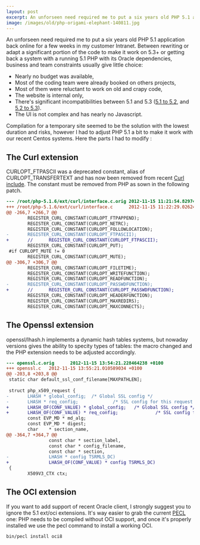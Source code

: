 ```yaml
---
layout: post
excerpt: An unforseen need required me to put a six years old PHP 5.1 application back online for a few weeks in my customer Intranet. Between rewriting or adapt a significant portion of the code to make it work on 5.3+ or getting back a system with a running 5.1 PHP with its Oracle dependencies, business and team constrainsts made us patch the 5.1 code tree for recent libs.
image: /images/old/php-origami-elephant-140811.jpg
---
```



An unforseen need required me to put a six years old PHP 5.1 application back online for
a few weeks in my customer Intranet. Between rewriting or adapt a significant portion of the
code to make it work on 5.3+ or getting back a system with a running
5.1 PHP with its Oracle dependencies, business and team constraints
usually give little choice:

  * Nearly no budget was available,
  * Most of the coding team were already booked on others projects,
  * Most of them were reluctant to work on old and crapy code,
  * The website is internal only,
  * There's significant incompatibilities between 5.1 and 5.3 ([5.1 to 5.2](http://www.php.net/manual/en/migration52.incompatible.php), and [5.2 to 5.3](http://www.php.net/manual/en/migration53.incompatible.php)).
  * The UI is not complex and has nearly no Javascript.

Compilation for a temporary site seemed to be the solution with the lowest duration and risks, however I had to adjust PHP 5.1 a bit to make it work with our recent Centos systems. Here the parts I had to modify :

## The Curl extension

CURLOPT\_FTPASCII was a deprecated constant, alias of CURLOPT\_TRANSFERTEXT and has now been removed from recent [Curl include][Curl include]. The constant must be removed from PHP as sown in the following patch.

```diff
--- /root/php-5.1.6/ext/curl/interface.c.orig 2012-11-15 11:21:54.829741804 +0100
+++ /root/php-5.1.6/ext/curl/interface.c      2012-11-15 11:22:29.026246504 +0100
@@ -266,7 +266,7 @@
        REGISTER_CURL_CONSTANT(CURLOPT_FTPAPPEND);
        REGISTER_CURL_CONSTANT(CURLOPT_NETRC);
        REGISTER_CURL_CONSTANT(CURLOPT_FOLLOWLOCATION);
-       REGISTER_CURL_CONSTANT(CURLOPT_FTPASCII);
+       //      REGISTER_CURL_CONSTANT(CURLOPT_FTPASCII);
        REGISTER_CURL_CONSTANT(CURLOPT_PUT);
 #if CURLOPT_MUTE != 0
        REGISTER_CURL_CONSTANT(CURLOPT_MUTE);
@@ -306,7 +306,7 @@
        REGISTER_CURL_CONSTANT(CURLOPT_FILETIME);
        REGISTER_CURL_CONSTANT(CURLOPT_WRITEFUNCTION);
        REGISTER_CURL_CONSTANT(CURLOPT_READFUNCTION);
-       REGISTER_CURL_CONSTANT(CURLOPT_PASSWDFUNCTION);
+       //      REGISTER_CURL_CONSTANT(CURLOPT_PASSWDFUNCTION);
        REGISTER_CURL_CONSTANT(CURLOPT_HEADERFUNCTION);
        REGISTER_CURL_CONSTANT(CURLOPT_MAXREDIRS);
        REGISTER_CURL_CONSTANT(CURLOPT_MAXCONNECTS);
```

## The Openssl extension
openssl/lhash.h implements a dynamic hash tables systems, but nowaday versions gives the ability to specity types of tables: the macro changed and the PHP extension needs to be adjusted accordingly.

```diff
--- openssl.c.orig      2012-11-15 13:54:21.228464238 +0100
+++ openssl.c   2012-11-15 13:55:21.010589034 +0100
@@ -203,8 +203,8 @@
 static char default_ssl_conf_filename[MAXPATHLEN];
 
 struct php_x509_request {
-       LHASH * global_config;  /* Global SSL config */
-       LHASH * req_config;             /* SSL config for this request */
+       LHASH_OF(CONF_VALUE) * global_config;   /* Global SSL config */
+       LHASH_OF(CONF_VALUE) * req_config;              /* SSL config for this request */
        const EVP_MD * md_alg;
        const EVP_MD * digest;
        char    * section_name,
@@ -364,7 +364,7 @@
                const char * section_label,
                const char * config_filename,
                const char * section,
-               LHASH * config TSRMLS_DC)
+               LHASH_OF(CONF_VALUE) * config TSRMLS_DC)
 {
        X509V3_CTX ctx;
```

## The OCI extension
If you want to add support of recent Oracle client, I strongly suggest you to ignore the 5.1 ext/oci extensions. It's way easier to grab the current [PECL][PECL] one: PHP needs to be compiled without OCI support, and once it's properly installed we use the pecl command to install a working OCI.

```bash
bin/pecl install oci8
```

[Curl include]: https://github.com/bagder/curl/blob/master/include/curl/curl.h
[PECL]: http://pecl.php.net/
